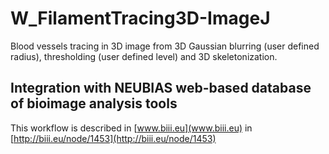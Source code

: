 # W_FilamentTracing3D-ImageJ
Blood vessels tracing in 3D image from 3D Gaussian blurring (user defined radius), thresholding (user defined level) and 3D skeletonization.

## Integration with NEUBIAS web-based database of bioimage analysis tools 
This workflow is described in [www.biii.eu](www.biii.eu) in [http://biii.eu/node/1453](http://biii.eu/node/1453)
